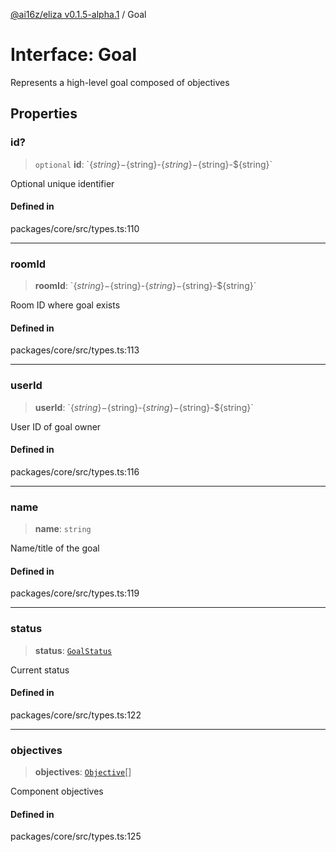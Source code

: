 [@ai16z/eliza v0.1.5-alpha.1](../index.md) / Goal

# Interface: Goal

Represents a high-level goal composed of objectives

## Properties

### id?

> `optional` **id**: \`$\{string\}-$\{string\}-$\{string\}-$\{string\}-$\{string\}\`

Optional unique identifier

#### Defined in

packages/core/src/types.ts:110

***

### roomId

> **roomId**: \`$\{string\}-$\{string\}-$\{string\}-$\{string\}-$\{string\}\`

Room ID where goal exists

#### Defined in

packages/core/src/types.ts:113

***

### userId

> **userId**: \`$\{string\}-$\{string\}-$\{string\}-$\{string\}-$\{string\}\`

User ID of goal owner

#### Defined in

packages/core/src/types.ts:116

***

### name

> **name**: `string`

Name/title of the goal

#### Defined in

packages/core/src/types.ts:119

***

### status

> **status**: [`GoalStatus`](../enumerations/GoalStatus.md)

Current status

#### Defined in

packages/core/src/types.ts:122

***

### objectives

> **objectives**: [`Objective`](Objective.md)[]

Component objectives

#### Defined in

packages/core/src/types.ts:125
